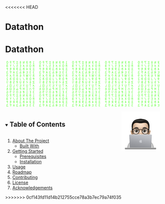<<<<<<< HEAD
# Datathon



# Datathon
![Matrix SVG](https://github.com/aashlayarora/Datathon/blob/main/Assets/matrix.svg)

 <img src="https://github.com/aashlayarora/Datathon/blob/main/Assets/cartoon.png" align="right" width="25%"/>

<!-- TABLE OF CONTENTS -->
<details open="open">
  <summary><h2 style="display: inline-block">Table of Contents</h2></summary>
  <ol>
    <li>
      <a href="#about-the-project">About The Project</a>
      <ul>
        <li><a href="#built-with">Built With</a></li>
      </ul>
    </li>
    <li>
      <a href="#getting-started">Getting Started</a>
      <ul>
        <li><a href="#prerequisites">Prerequisites</a></li>
        <li><a href="#installation">Installation</a></li>
      </ul>
    </li>
    <li><a href="#usage">Usage</a></li>
    <li><a href="#roadmap">Roadmap</a></li>
    <li><a href="#contributing">Contributing</a></li>
    <li><a href="#license">License</a></li>
    <li><a href="#acknowledgements">Acknowledgements</a></li>
  </ol>
</details>
>>>>>>> 0cf143fd11d14b212755cce78a3b7ec79a74f035
